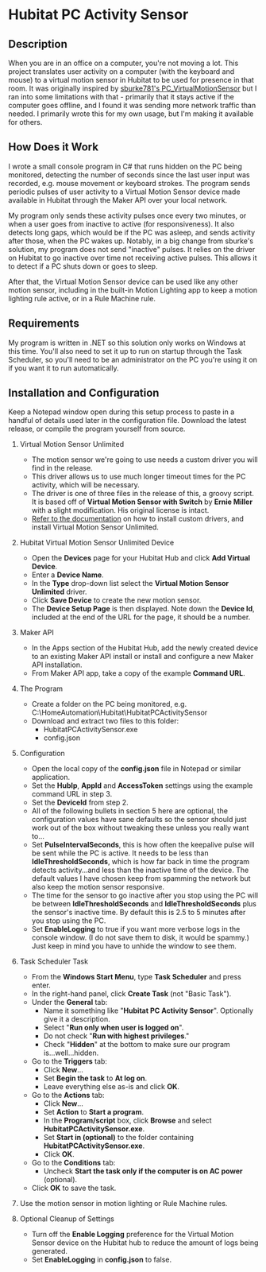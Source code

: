 # Hubitat PC Activity Sensor

## Description
When you are in an office on a computer, you're not moving a lot. This project translates user activity on a computer (with the keyboard and mouse) to a virtual motion sensor in Hubitat to be used for presence in that room. It was originally inspired by [sburke781's PC_VirtualMotionSensor](https://github.com/sburke781/hubitat/tree/master/PC_VirtualMotionSensor) but I ran into some limitations with that - primarily that it stays active if the computer goes offline, and I found it was sending more network traffic than needed. I primarily wrote this for my own usage, but I'm making it available for others.

## How Does it Work
I wrote a small console program in C# that runs hidden on the PC being monitored, detecting the number of seconds since the last user input was recorded, e.g. mouse movement or keyboard strokes. The program sends periodic pulses of user activity to a Virtual Motion Sensor device made available in Hubitat through the Maker API over your local network.

My program only sends these activity pulses once every two minutes, or when a user goes from inactive to active (for responsiveness). It also detects long gaps, which would be if the PC was asleep, and sends activity after those, when the PC wakes up. Notably, in a big change from sburke's solution, my program does not send "inactive" pulses. It relies on the driver on Hubitat to go inactive over time not receiving active pulses. This allows it to detect if a PC shuts down or goes to sleep.

After that, the Virtual Motion Sensor device can be used like any other motion sensor, including in the built-in Motion Lighting app to keep a motion lighting rule active, or in a Rule Machine rule.

## Requirements
My program is written in .NET so this solution only works on Windows at this time. You'll also need to set it up to run on startup through the Task Scheduler, so you'll need to be an administrator on the PC you're using it on if you want it to run automatically.

## Installation and Configuration
Keep a Notepad window open during this setup process to paste in a handful of details used later in the configuration file. Download the latest release, or compile the program yourself from source.

1. Virtual Motion Sensor Unlimited
	* The motion sensor we're going to use needs a custom driver you will find in the release.
	* This driver allows us to use much longer timeout times for the PC activity, which will be necessary.
	* The driver is one of three files in the release of this, a groovy script. It is based off of **Virtual Motion Sensor with Switch** by **Ernie Miller** with a slight modification. His original license is intact.
	* [Refer to the documentation](https://docs2.hubitat.com/en/how-to/install-custom-drivers) on how to install custom drivers, and install Virtual Motion Sensor Unlimited.
2. Hubitat Virtual Motion Sensor Unlimited Device
   * Open the **Devices** page for your Hubitat Hub and click **Add Virtual Device**.
   * Enter a **Device Name**.
   * In the **Type** drop-down list select the **Virtual Motion Sensor Unlimited** driver.
   * Click **Save Device** to create the new motion sensor.
   * The **Device Setup Page** is then displayed.  Note down the **Device Id**, included at the end of the URL for the page, it should be a number.
   
3. Maker API
   * In the Apps section of the Hubitat Hub, add the newly created device to an existing Maker API install or install and configure a new Maker API installation.
   * From Maker API app, take a copy of the example **Command URL**.
   
4. The Program
   * Create a folder on the PC being monitored, e.g. C:\HomeAutomation\Hubitat\HubitatPCActivitySensor
   * Download and extract two files to this folder:
      * HubitatPCActivitySensor.exe
      * config.json

5. Configuration
   * Open the local copy of the **config.json** file in Notepad or similar application.
   * Set the **HubIp**, **AppId** and **AccessToken** settings using the example command URL in step 3.
   * Set the **DeviceId** from step 2.
   * All of the following bullets in section 5 here are optional, the configuration values have sane defaults so the sensor should just work out of the box without tweaking these unless you really want to...
   * Set **PulseIntervalSeconds**, this is how often the keepalive pulse will be sent while the PC is active. It needs to be less than **IdleThresholdSeconds**, which is how far back in time the program detects activity...and less than the inactive time of the device. The default values I have chosen keep from spamming the network but also keep the motion sensor responsive.
   * The time for the sensor to go inactive after you stop using the PC will be between **IdleThresholdSeconds** and **IdleThresholdSeconds** plus the sensor's inactive time. By default this is 2.5 to 5 minutes after you stop using the PC.
   * Set **EnableLogging** to true if you want more verbose logs in the console window. (I do not save them to disk, it would be spammy.) Just keep in mind you have to unhide the window to see them.
   
6. Task Scheduler Task   
   * From the **Windows Start Menu**, type **Task Scheduler** and press enter.
   * In the right-hand panel, click **Create Task** (not "Basic Task").
	* Under the **General** tab:
		* Name it something like "**Hubitat PC Activity Sensor**". Optionally give it a description.
		* Select "**Run only when user is logged on**".
		* Do not check "**Run with highest privileges**."
		* Check "**Hidden**" at the bottom to make sure our program is...well...hidden.
	* Go to the **Triggers** tab:
		* Click **New**...
		* Set **Begin the task** to **At log on**.
		* Leave everything else as-is and click **OK**.
	* Go to the **Actions** tab:
		* Click **New**...
		* Set **Action** to **Start a program**.
		* In the **Program/script** box, click **Browse** and select **HubitatPCActivitySensor.exe**.
		* Set **Start in (optional)** to the folder containing **HubitatPCActivitySensor.exe**.
		* Click **OK**.
	* Go to the **Conditions** tab:
		* Uncheck **Start the task only if the computer is on AC power** (optional).
	* Click **OK** to save the task.
	
7. Use the motion sensor in motion lighting or Rule Machine rules.

8. Optional Cleanup of Settings
   * Turn off the **Enable Logging** preference for the Virtual Motion Sensor device on the Hubitat hub to reduce the amount of logs being generated.
   * Set **EnableLogging** in **config.json** to false.
